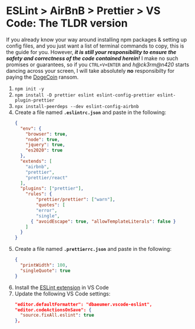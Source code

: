 # ESLint > AirBnB > Prettier > VS Code: The TLDR version

If you already know your way around installing npm packages & setting up config files, and you just want a list of terminal commands to copy, this is the guide for you. However, _**it is still your responsibility to ensure the safety and correctness of the code contained herein!**_ I make no such promises or guarantees, so if you `CTRL+V+ENTER` and _h@ck3rm@n420_ starts dancing across your screen, I will take absolutely **no** responsibilty for paying the [DogeCoin](https://dogecoin.com/) ransom.

1. `npm init -y`
1. `npm install -D prettier eslint eslint-config-prettier eslint-plugin-prettier`
1. `npx install-peerdeps --dev eslint-config-airbnb`
1. Create a file named **`.eslintrc.json`** and paste in the following:  
    ```json
    {
      "env": {
        "browser": true,
        "node": true,
        "jquery": true,
        "es2020": true
      },
      "extends": [
        "airbnb",
        "prettier",
        "prettier/react"
      ],
      "plugins": ["prettier"],
	    "rules": {
		    "prettier/prettier": ["warn"],
		    "quotes": [
      		"error",
      		"single",
          { "avoidEscape": true, "allowTemplateLiterals": false }
        ]
      }
    }
    ```
1. Create a file named **`.prettierrc.json`** and paste in the following:
    ```json
    {
      "printWidth": 100,
      "singleQuote": true
    }
    ```
1. Install the [ESLint extension](https://marketplace.visualstudio.com/items?itemName=dbaeumer.vscode-eslint) in VS Code
1. Update the following VS Code settings:
    ```json
    "editor.defaultFormatter": "dbaeumer.vscode-eslint",
    "editor.codeActionsOnSave": {
      "source.fixAll.eslint": true
    },
    ```